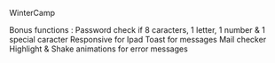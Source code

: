 WinterCamp

Bonus functions :
Password check if 8 caracters, 1 letter, 1 number & 1 special caracter
Responsive for Ipad
Toast for messages
Mail checker
Highlight & Shake animations for error messages
